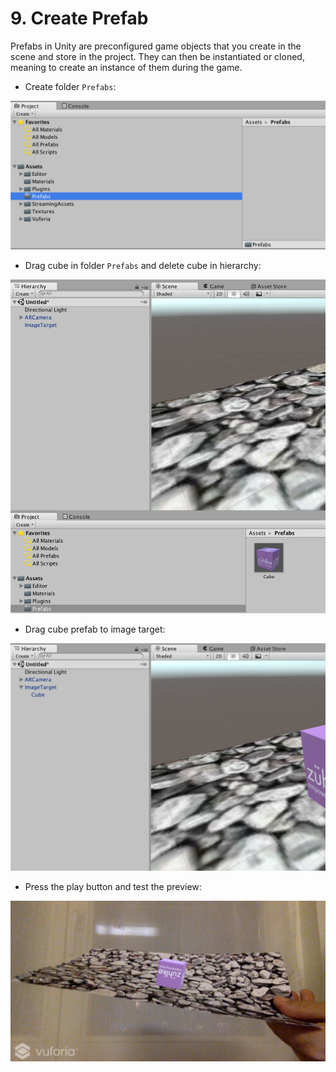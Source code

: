 # 9. Create Prefab
Prefabs in Unity are preconfigured game objects that you create in the scene and store in the project. They can then be instantiated or cloned, meaning to create an instance of them during the game.

* Create folder `Prefabs`:

![Screenshot](img/prefab_1.png)

* Drag cube in folder `Prefabs` and delete cube in hierarchy:

![Screenshot](img/prefab_2.png)

* Drag cube prefab to image target:

![Screenshot](img/prefab_3.png)

* Press the play button and test the preview:

![Screenshot](img/prefab_4.png)
